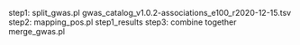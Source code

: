 step1: split_gwas.pl gwas_catalog_v1.0.2-associations_e100_r2020-12-15.tsv
step2: mapping_pos.pl step1_results
step3: combine together merge_gwas.pl 

